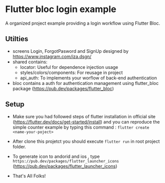 # Flutter bloc login example
A organized project example providing a login workflow using Flutter Bloc. 

## Utilties 
 - screens Login, ForgotPasword and SignUp designed by https://www.instagram.com/iza.dsgn/
 - shared contains:
    - locator: Useful for dependence injection usage
    - styles/colors/components: For reusage in project 
    - api_auth: To implements your worflow of back-end authentication 
 - bloc contains a auth for authentication management using flutter_bloc package (https://pub.dev/packages/flutter_bloc)  
 
 ## Setup 
 
 - Make sure you had followed steps of flutter installation in official site (https://flutter.dev/docs/get-started/install) and you can reproduce the simple counter example by typing this command : ```flutter create <name-your-poject>```

 - After clone this projetct you should execute ```flutter run``` in root project folder.  
 
 - To generate icon to andorid and ios , type ```https://pub.dev/packages/flutter_launcher_icons```  (https://pub.dev/packages/flutter_launcher_icons) 
 
 - That's All Folks!
